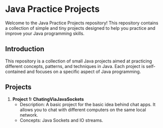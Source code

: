 # Java Practice Projects

Welcome to the Java Practice Projects repository! This repository contains a collection of simple and tiny projects designed to help you practice and improve your Java programming skills.


## Introduction

This repository is a collection of small Java projects aimed at practicing different concepts, patterns, and techniques in Java. Each project is self-contained and focuses on a specific aspect of Java programming.

## Projects

1. **Project 1: ChatingViaJavaSockets**
    - Description: A basic project for the basic idea behind chat apps. It allows you to chat with different computers on the same local network.
    - Concepts: Java Sockets and IO streams.





